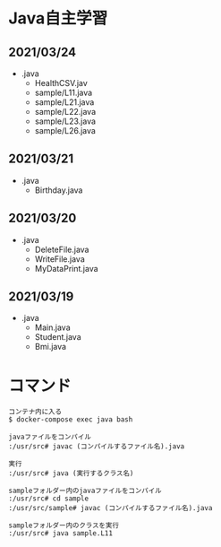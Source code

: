 # Java自主学習

## 2021/03/24
* .java
  * HealthCSV.jav
  * sample/L11.java
  * sample/L21.java
  * sample/L22.java
  * sample/L23.java
  * sample/L26.java

## 2021/03/21
* .java
  * Birthday.java
  
## 2021/03/20
* .java
  * DeleteFile.java
  * WriteFile.java
  * MyDataPrint.java
  
## 2021/03/19
* .java
  * Main.java
  * Student.java
  * Bmi.java
  
# コマンド
```
コンテナ内に入る
$ docker-compose exec java bash

javaファイルをコンパイル
:/usr/src# javac (コンパイルするファイル名).java

実行
:/usr/src# java (実行するクラス名)
```

```
sampleフォルダー内のjavaファイルをコンパイル
:/usr/src# cd sample
:/usr/src/sample# javac (コンパイルするファイル名).java

sampleフォルダー内のクラスを実行
:/usr/src# java sample.L11
```